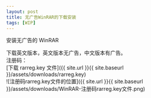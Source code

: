 ```yaml
---
layout: post
title: 无广告WinRAR的下载安装
tags: [WIP]
---
```


安装无广告的 WinRAR  

下载英文版本，英文版本无广告，中文版本有广告。  
注册码：  
[下载 rarreg.key 文件]({{ site.url }}{{ site.baseurl }}/assets/downloads/rarreg.key)  
![注册码rarreg.key文件的位置]({{ site.url }}{{ site.baseurl }}/assets/downloads/WinRAR-注册码rarreg.key文件.png)  
